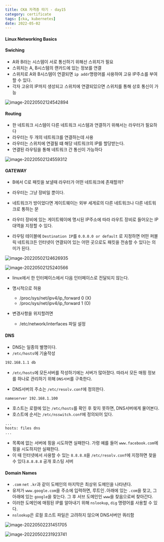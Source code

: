 ```yaml
---
title: CKA 자격증 따기 - day15
category: certificate
tags: [cka, kubernetes]
date: 2022-05-02
---
```


#### Linux Networking Basics

#### Swiching

- A와 B라는 시스템이 서로 통신하기 위해선 스위치가 필요
- 스위치는 A, B시스템의 랜카드에 있는 정보를 연결
- 스위치로 A와 B시스템이 연결되면 `ip addr`명령어를 사용하여 고유 IP주소를 부여할 수 있다.
- 각자 고유의 IP까지 생성되고 스위치에 연결되있으면 스위치를 통해 상호 통신이 가능

![image-20220502124542894](../../assets/images/posts/2022-05-02-post-install-cka16/image-20220502124542894.png)

#### Routing

- 한 네트워크 시스템이 다른 네트워크 시스템과 연결하기 위해서는 라우터가 필요하다
- 라우터는 두 개의 네트워크를 연결하는데 사용
- 라우터는 스위치에 연결될 떄 해당 네트워크의 IP를 할당받는다.
- 연결된 라우팅을 통해 네트워크 간 통신이 가능하다

![image-20220502124559312](../../assets/images/posts/2022-05-02-post-install-cka16/image-20220502124559312.png)

#### GATEWAY

- B에서 C로 패킷을 보낼때 라우터가 어떤 네트워크에 존재할까?
- 라우터는 그냥 장비일 뿐이다.

- 네트워크가 방이었다면 게이트웨이는 외부 세게로의 다른 네트워크나 다른 네트워크로 통하는 문
- 라우터 장비에 있는 게이트웨이에 명시된 IP주소에 따라 라우트 장비로 들어오는 IP대역을 지정할 수 있다.
- 라우팅 테이블에 `Destination IP`를 `0.0.0.0 or default` 로 지정하면 어떤 퍼블릭 네트워크든 인터넷이 연결되어 있는 어떤 곳으로도 패킷을 전송할 수 있다는 의미가 된다.

![image-20220502124626935](../../assets/images/posts/2022-05-02-post-install-cka16/image-20220502124626935.png)

![image-20220502125240566](../../assets/images/posts/2022-05-02-post-install-cka16/image-20220502125240566.png)

- linux에서 한 인터페이스에서 다음 인터페이스로 전달되지 않는다.

- 명시적으로 허용

  - /proc/sys/net/ipv4/ip_forward 0 (X)
  - /proc/sys/net/ipv4/ip_forward 1 (O)

- 변경사항을 위지할려면
  - /etc/network/interfaces 파일 설정

#### DNS

- DNS는 일종의 별명이다.
- `/etc/hosts`에 기술작성

```bash
192.168.1.1 db
```

- `/etc/hosts`에 모든서버를 작성하기에는 서버가 많아졌다. 따라서 모든 매핑 정보를 하나로 관리하기 위해 `DNS서버`를 구축한다.

- DNS서버의 주소는 `/etc/resolv.conf`에 정의한다.

```bash
nameserver 192.168.1.100
```

- 호스트는 로컬에 있는 `/etc/hosts`를 확인 후 찾지 못하면, DNS서버에게 물어본다.
- 호스트에 순서는 `/etc/nsswitch.conf`에 정의되어 있다.

```bash
...
hosts: files dns
...
```

- 목록에 없는 서버에 핑을 시도하면 실패한다. 가령 예를 들어 `www.facebook.com`에 핑을 시도하지만 실패한다.
- 이 때 인터넷에서 사용할 수 있는 `8.8.8.8`을 `/etc/resolv.conf`에 지정하면 찾을 수 있다.`8.8.8.8` 공개 호스팅 서버

#### Domain Names

- `.com` `net` `.kr`과 같이 도메인의 마지막은 최상위 도메인을 나타낸다.
- 유저가 `www.google.com`을 주소에 입력하면, 루트인`.`아래에 있는 `.com`을 찾고, 그 아래에 있는 `google`을 찾는다. 그 후 서브 도메인인 `www`을 찾음으로써 찾아간다.
- 이러한 도메인에 매핑된 IP를 알아내기 위해 `nslookup`, `dig` 명령어를 사용할 수 있다.
- `nslookup`은 로컬 호스트 파일은 고려하지 않으며 DNS서버만 쿼리함

![image-20220502231451705](../../assets/images/posts/2022-05-02-post-install-cka16/image-20220502231451705.png)

![image-20220502231923741](../../assets/images/posts/2022-05-02-post-install-cka16/image-20220502231923741.png)
